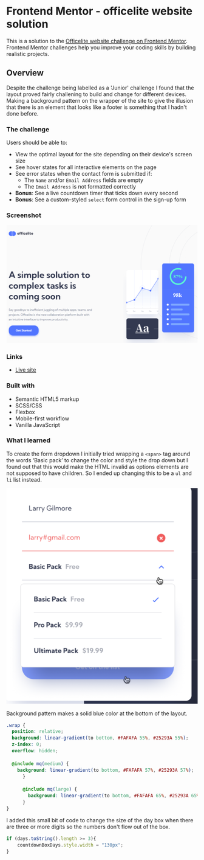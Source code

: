 # Frontend Mentor - officelite website solution

This is a solution to the [Officelite website challenge on Frontend Mentor](https://www.frontendmentor.io/challenges/officelite-coming-soon-site-M4DIPNz8g). Frontend Mentor challenges help you improve your coding skills by building realistic projects. 

## Overview
Despite the challenge being labelled as a 'Junior' challenge I found that the layout proved fairly challening to build and change for different devices. Making a background pattern on the wrapper of the site to give the illusion that there is an element that looks like a footer is something that I hadn't done before.

### The challenge

Users should be able to:

- View the optimal layout for the site depending on their device's screen size
- See hover states for all interactive elements on the page
- See error states when the contact form is submitted if:
  - The `Name` and/or `Email Address` fields are empty
  - The `Email Address` is not formatted correctly
- **Bonus**: See a live countdown timer that ticks down every second
- **Bonus**: See a custom-styled `select` form control in the sign-up form

### Screenshot

![](screenshot.PNG)

### Links

- [Live site](https://main--elaborate-dragon-0e7077.netlify.app/)

### Built with

- Semantic HTML5 markup
- SCSS/CSS
- Flexbox
- Mobile-first workflow
- Vanilla JavaScript


### What I learned
To create the form dropdown I initially tried wrapping a `<span>` tag around the words ‘Basic pack’ to change the color and style the drop down but I found out that this would make the HTML invalid as options elements are not supposed to have children.
So I ended up changing this to be a `ul` and `li` list instead.

![](drop-down.PNG)

Background pattern makes a solid blue color at the bottom of the layout.

```scss
.wrap {
  position: relative;
  background: linear-gradient(to bottom, #FAFAFA 55%, #25293A 55%);
  z-index: 0;
  overflow: hidden;

  @include mq(medium) {
    background: linear-gradient(to bottom, #FAFAFA 57%, #25293A 57%);
      }

      @include mq(large) {
        background: linear-gradient(to bottom, #FAFAFA 65%, #25293A 65%);
      }
}
```
I added this small bit of code to change the size of the day box when there are three or more digits so the numbers don't flow out of the box.
```js
if (days.toString().length >= 3){
    countdownBoxDays.style.width = "130px";
}
     

```